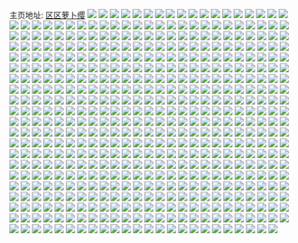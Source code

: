 主页地址: [区区萝卜缨](https://weibo.com/u/6058354767) 
![](https://wx4.sinaimg.cn/mw2000/006C0ePtly1h9o9t1jvv3j335s35sqv6.jpg) 
![](https://wx4.sinaimg.cn/mw2000/006C0ePtly1h9o9t2p75hj335s35sx6q.jpg) 
![](https://wx4.sinaimg.cn/mw2000/006C0ePtly1h9o9t6kseuj33402c0e84.jpg) 
![](https://wx4.sinaimg.cn/mw2000/006C0ePtly1h9o9tbj6elj32c02c0hdu.jpg) 
![](https://wx4.sinaimg.cn/mw2000/006C0ePtly1h9o9t8s360j31sc1scqv5.jpg) 
![](https://wx4.sinaimg.cn/mw2000/006C0ePtly1h9o9t9ut5hj31hr1zo4qp.jpg) 
![](https://wx4.sinaimg.cn/mw2000/006C0ePtly1h9o9tc3srnj30wi0wi78s.jpg) 
![](https://wx4.sinaimg.cn/mw2000/006C0ePtly1h9o9tcsyrtj31j021c4qp.jpg) 
![](https://wx4.sinaimg.cn/mw2000/006C0ePtly1h9o9tew1cbj32c02c0x6p.jpg) 
![](https://wx4.sinaimg.cn/mw2000/006C0ePtly1h9lrsihozyj30wi1ycb29.jpg) 
![](https://wx4.sinaimg.cn/mw2000/006C0ePtly1h9lrsk6dlcj30wi1yce81.jpg) 
![](https://wx4.sinaimg.cn/mw2000/006C0ePtly1h9juubm4jkj31sc2ds4qq.jpg) 
![](https://wx4.sinaimg.cn/mw2000/006C0ePtly1h9juujam93j328e2z7x6q.jpg) 
![](https://wx4.sinaimg.cn/mw2000/006C0ePtly1h9juue00mij32dc35s7wj.jpg) 
![](https://wx4.sinaimg.cn/mw2000/006C0ePtly1h9juuksl5sj32cp35snpe.jpg) 
![](https://wx4.sinaimg.cn/mw2000/006C0ePtly1h9juumah9rj32dc35se82.jpg) 
![](https://wx4.sinaimg.cn/mw2000/006C0ePtly1h9ffiipwcgj32c0340hdu.jpg) 
![](https://wx4.sinaimg.cn/mw2000/006C0ePtly1h9ffimmih7j32bz33y1kz.jpg) 
![](https://wx4.sinaimg.cn/mw2000/006C0ePtly1h9ffijk2boj31u62g8qv5.jpg) 
![](https://wx4.sinaimg.cn/mw2000/006C0ePtly1h9he18fpytj30u00u0jww.jpg) 
![](https://wx4.sinaimg.cn/mw2000/006C0ePtly1h9ffiktmb0j31sc2dskjl.jpg) 
![](https://wx4.sinaimg.cn/mw2000/006C0ePtly1h94y2fl5ujj32c0340u0y.jpg) 
![](https://wx4.sinaimg.cn/mw2000/006C0ePtly1h94y2dnpb2j32db35sqv5.jpg) 
![](https://wx4.sinaimg.cn/mw2000/006C0ePtly1h94y2ikyntj31ww2jvb29.jpg) 
![](https://wx4.sinaimg.cn/mw2000/006C0ePtly1h94y2hp0tvj32bz33zx6q.jpg) 
![](https://wx4.sinaimg.cn/mw2000/006C0ePtly1h8wwtm2hm8j31sc2dsnpd.jpg) 
![](https://wx4.sinaimg.cn/mw2000/006C0ePtly1h8l9ogo5ggj31t02eo1kx.jpg) 
![](https://wx4.sinaimg.cn/mw2000/006C0ePtly1h8l9oilwqvj32c0340b2b.jpg) 
![](https://wx4.sinaimg.cn/mw2000/006C0ePtly1h8l9ojyaxxj32db35shdv.jpg) 
![](https://wx4.sinaimg.cn/mw2000/006C0ePtly1h8gp5qwd2xj335s2dchdu.jpg) 
![](https://wx4.sinaimg.cn/mw2000/006C0ePtly1h8gp5rzr3bj31sc1c97wh.jpg) 
![](https://wx4.sinaimg.cn/mw2000/006C0ePtly1h8fis0u7p4j31sc2dsb2a.jpg) 
![](https://wx4.sinaimg.cn/mw2000/006C0ePtly1h8c1ipylyhj31sc2dshdu.jpg) 
![](https://wx4.sinaimg.cn/mw2000/006C0ePtly1h8c1isgmdcj31sc2dse82.jpg) 
![](https://wx4.sinaimg.cn/mw2000/006C0ePtly1h8c1iv5n6wj31px2akx6p.jpg) 
![](https://wx4.sinaimg.cn/mw2000/006C0ePtly1h8c1ixqfpyj31pi2a01ky.jpg) 
![](https://wx4.sinaimg.cn/mw2000/006C0ePtly1h80he7dsyqj32dc35snpf.jpg) 
![](https://wx4.sinaimg.cn/mw2000/006C0ePtly1h80he923ipj32dd35se83.jpg) 
![](https://wx4.sinaimg.cn/mw2000/006C0ePtly1h80healv30j32db35s4qs.jpg) 
![](https://wx4.sinaimg.cn/mw2000/006C0ePtly1h80he49507j32dc35su0y.jpg) 
![](https://wx4.sinaimg.cn/mw2000/006C0ePtly1h80hec4acdj329t35sb2b.jpg) 
![](https://wx4.sinaimg.cn/mw2000/006C0ePtly1h80hen7y4uj32db35snpf.jpg) 
![](https://wx4.sinaimg.cn/mw2000/006C0ePtly1h7z9jvwfzcj30wi123dpy.jpg) 
![](https://wx4.sinaimg.cn/mw2000/006C0ePtly1h7z9k1i81aj32dc35sb2b.jpg) 
![](https://wx4.sinaimg.cn/mw2000/006C0ePtly1h7z9kg3mq2j31sc2dse81.jpg) 
![](https://wx4.sinaimg.cn/mw2000/006C0ePtly1h7uozu7vzdj321p2q97wi.jpg) 
![](https://wx4.sinaimg.cn/mw2000/006C0ePtly1h7uozxew6lj32622w3npe.jpg) 
![](https://wx4.sinaimg.cn/mw2000/006C0ePtly1h7uozztwekj31sc2ds4qq.jpg) 
![](https://wx4.sinaimg.cn/mw2000/006C0ePtly1h7uozvx5ncj327g2xx7wj.jpg) 
![](https://wx4.sinaimg.cn/mw2000/006C0ePtly1h7r87fno7aj32c0340e82.jpg) 
![](https://wx4.sinaimg.cn/mw2000/006C0ePtly1h7r87gd8bdj324s2ue4qp.jpg) 
![](https://wx4.sinaimg.cn/mw2000/006C0ePtly1h7r87hvp22j32dd35sqv7.jpg) 
![](https://wx4.sinaimg.cn/mw2000/006C0ePtly1h7r87j703uj32882z0npe.jpg) 
![](https://wx4.sinaimg.cn/mw2000/006C0ePtly1h7oesw8q45j30u0140n7a.jpg) 
![](https://wx4.sinaimg.cn/mw2000/006C0ePtly1h7oeu8dhlmj30u0140gub.jpg) 
![](https://wx4.sinaimg.cn/mw2000/006C0ePtly1h7j1pa9mj4j32av32hnpe.jpg) 
![](https://wx4.sinaimg.cn/mw2000/006C0ePtly1h7j1p8zpf8j32c0340npe.jpg) 
![](https://wx4.sinaimg.cn/mw2000/006C0ePtly1h7j1pc36gaj31fo1wvdz5.jpg) 
![](https://wx4.sinaimg.cn/mw2000/006C0ePtly1h7j1pdo9yoj31sc2dshdt.jpg) 
![](https://wx4.sinaimg.cn/mw2000/006C0ePtly1h7gbcgwgyaj31h41ytabw.jpg) 
![](https://wx4.sinaimg.cn/mw2000/006C0ePtly1h7gbcm7z5qj33402c0x6q.jpg) 
![](https://wx4.sinaimg.cn/mw2000/006C0ePtly1h7gbch7x6qj31ig20omyt.jpg) 
![](https://wx4.sinaimg.cn/mw2000/006C0ePtly1h78o0fls1sj31gv1yimyc.jpg) 
![](https://wx4.sinaimg.cn/mw2000/006C0ePtly1h78o0h4tb8j32br33ob2b.jpg) 
![](https://wx4.sinaimg.cn/mw2000/006C0ePtly1h78o0ii4tgj32aw32ju0x.jpg) 
![](https://wx4.sinaimg.cn/mw2000/006C0ePtly1h78nz6j1d5j30sg0sgwer.jpg) 
![](https://wx4.sinaimg.cn/mw2000/006C0ePtly1h78o0f49vqj32dn3661ky.jpg) 
![](https://wx4.sinaimg.cn/mw2000/006C0ePtly1h78o1zucsrj32b135sdlj.jpg) 
![](https://wx4.sinaimg.cn/mw2000/006C0ePtly1h77j7tfx7pj31t02eo1kx.jpg) 
![](https://wx4.sinaimg.cn/mw2000/006C0ePtly1h72z5m6lioj32c0340kjm.jpg) 
![](https://wx4.sinaimg.cn/mw2000/006C0ePtly1h72z5nhkx6j32c0340b2a.jpg) 
![](https://wx4.sinaimg.cn/mw2000/006C0ePtly1h72z5qo8nmj32aa35s1kz.jpg) 
![](https://wx4.sinaimg.cn/mw2000/006C0ePtly1h72zfjlu22j32dc35swus.jpg) 
![](https://wx4.sinaimg.cn/mw2000/006C0ePtly1h72z60oiqbj32c0340e82.jpg) 
![](https://wx4.sinaimg.cn/mw2000/006C0ePtly1h72z5pmdisj32da35snpe.jpg) 
![](https://wx4.sinaimg.cn/mw2000/006C0ePtly1h702r76cqwj32c0340kjn.jpg) 
![](https://wx4.sinaimg.cn/mw2000/006C0ePtly1h6vso69s3vj31jd21tasr.jpg) 
![](https://wx4.sinaimg.cn/mw2000/006C0ePtly1h6vso8nsp4j32ch35sb2d.jpg) 
![](https://wx4.sinaimg.cn/mw2000/006C0ePtly1h6vsob55jbj31zo2nkkjn.jpg) 
![](https://wx4.sinaimg.cn/mw2000/006C0ePtly1h6vsockoucj32dc35shdv.jpg) 
![](https://wx4.sinaimg.cn/mw2000/006C0ePtly1h6vsoie27dj32c0340x6r.jpg) 
![](https://wx4.sinaimg.cn/mw2000/006C0ePtly1h6vsoj3xtyj31h51yvdr4.jpg) 
![](https://wx4.sinaimg.cn/mw2000/006C0ePtly1h6vsoozh2zj32bx35skjo.jpg) 
![](https://wx4.sinaimg.cn/mw2000/006C0ePtly1h6uu0p5r6dj329j30pk01.jpg) 
![](https://wx4.sinaimg.cn/mw2000/006C0ePtly1h6uu0q7q8aj32xa26zqv6.jpg) 
![](https://wx4.sinaimg.cn/mw2000/006C0ePtly1h6uu0tm00bj32c935sb2a.jpg) 
![](https://wx4.sinaimg.cn/mw2000/006C0ePtly1h6uu0wyypgj33402c0npf.jpg) 
![](https://wx4.sinaimg.cn/mw2000/006C0ePtly1h6uu0vqov2j33402c1tm1.jpg) 
![](https://wx4.sinaimg.cn/mw2000/006C0ePtly1h6uu0yug9mj32sn23hqv6.jpg) 
![](https://wx4.sinaimg.cn/mw2000/006C0ePtly1h6uu1056j4j320n2ovhdt.jpg) 
![](https://wx4.sinaimg.cn/mw2000/006C0ePtly1h6uu0o3anmj320n2oukjl.jpg) 
![](https://wx4.sinaimg.cn/mw2000/006C0ePtly1h6uu0rxi3cj32dc35snpe.jpg) 
![](https://wx4.sinaimg.cn/mw2000/006C0ePtly1h6uu1eimpqj30uk14rgmb.jpg) 
![](https://wx4.sinaimg.cn/mw2000/006C0ePtly1h6sf19frlwj32c03401kz.jpg) 
![](https://wx4.sinaimg.cn/mw2000/006C0ePtly1h6sf1anf2uj32c0340hdu.jpg) 
![](https://wx4.sinaimg.cn/mw2000/006C0ePtly1h6sf17sosrj30u01403z8.jpg) 
![](https://wx4.sinaimg.cn/mw2000/006C0ePtly1h6sf29xji0j32dc35se84.jpg) 
![](https://wx4.sinaimg.cn/mw2000/006C0ePtly1h6sf4jt86zj31nv27tn6c.jpg) 
![](https://wx4.sinaimg.cn/mw2000/006C0ePtly1h6sf7s5yixj30u0140myq.jpg) 
![](https://wx4.sinaimg.cn/mw2000/006C0ePtly1h6sf5v377jj32c0340kjm.jpg) 
![](https://wx4.sinaimg.cn/mw2000/006C0ePtly1h6rbw9qu4kj315c1j417p.jpg) 
![](https://wx4.sinaimg.cn/mw2000/006C0ePtly1h6rbwcrvnwj32832ysu0y.jpg) 
![](https://wx4.sinaimg.cn/mw2000/006C0ePtly1h6rbw9ekzej316n1kvjuy.jpg) 
![](https://wx4.sinaimg.cn/mw2000/006C0ePtly1h6rbwe33chj322w2rv4qq.jpg) 
![](https://wx4.sinaimg.cn/mw2000/006C0ePtly1h6nvk0wsg4j317q1mc4iq.jpg) 
![](https://wx4.sinaimg.cn/mw2000/006C0ePtly1h6fs7k6444j33co4gwe81.jpg) 
![](https://wx4.sinaimg.cn/mw2000/006C0ePtly1h6fs7mc2jij32c03401kz.jpg) 
![](https://wx4.sinaimg.cn/mw2000/006C0ePtly1h6fs7p4bmbj31zj2q24qq.jpg) 
![](https://wx4.sinaimg.cn/mw2000/006C0ePtly1h6fs7qzj0cj30wi1yc4qq.jpg) 
![](https://wx4.sinaimg.cn/mw2000/006C0ePtly1h6fs7si2vkj31or2bab29.jpg) 
![](https://wx4.sinaimg.cn/mw2000/006C0ePtly1h6bcdzes8qj31u62j0aff.jpg) 
![](https://wx4.sinaimg.cn/mw2000/006C0ePtly1h6bce04giaj31pd2bw7wh.jpg) 
![](https://wx4.sinaimg.cn/mw2000/006C0ePtly1h6bce1cj85j31se2g1jwq.jpg) 
![](https://wx4.sinaimg.cn/mw2000/006C0ePtly1h6bce2oabbj31zm2qjqv5.jpg) 
![](https://wx4.sinaimg.cn/mw2000/006C0ePtly1h6bce3czcwj32242t0u0x.jpg) 
![](https://wx4.sinaimg.cn/mw2000/006C0ePtly1h6bceg2ssjj31yr2md7wh.jpg) 
![](https://wx4.sinaimg.cn/mw2000/006C0ePtly1h69benpltdj30u014048y.jpg) 
![](https://wx4.sinaimg.cn/mw2000/006C0ePtly1h68to3s0lxj30u015bte7.jpg) 
![](https://wx4.sinaimg.cn/mw2000/006C0ePtly1h68to45996j30u014jgmn.jpg) 
![](https://wx4.sinaimg.cn/mw2000/006C0ePtly1h68to2xp1pj30u01400z6.jpg) 
![](https://wx4.sinaimg.cn/mw2000/006C0ePtly1h68to4hsymj30u015fwfj.jpg) 
![](https://wx4.sinaimg.cn/mw2000/006C0ePtly1h68to50ft7j30u0140dkl.jpg) 
![](https://wx4.sinaimg.cn/mw2000/006C0ePtly1h68to5am6vj30u0140gmb.jpg) 
![](https://wx4.sinaimg.cn/mw2000/006C0ePtly1h66lg83j9fj31st2ef43m.jpg) 
![](https://wx4.sinaimg.cn/mw2000/006C0ePtly1h66lgalkn8j31tz2jhx6p.jpg) 
![](https://wx4.sinaimg.cn/mw2000/006C0ePtly1h66lgb80hhj31m928lag8.jpg) 
![](https://wx4.sinaimg.cn/mw2000/006C0ePtly1h5mm9h9ws0j30u0140gut.jpg) 
![](https://wx4.sinaimg.cn/mw2000/006C0ePtly1h5mm9hv8imj30u0140gwb.jpg) 
![](https://wx4.sinaimg.cn/mw2000/006C0ePtly1h5mm9jb6jyj30u0140do6.jpg) 
![](https://wx4.sinaimg.cn/mw2000/006C0ePtly1h5c9kguq3aj30u014qk0f.jpg) 
![](https://wx4.sinaimg.cn/mw2000/006C0ePtly1h5c9kid4coj30u0140wli.jpg) 
![](https://wx4.sinaimg.cn/mw2000/006C0ePtly1h5c9kjiwujj30u014sn3b.jpg) 
![](https://wx4.sinaimg.cn/mw2000/006C0ePtly1h5c9khr0txj30u01400yx.jpg) 
![](https://wx4.sinaimg.cn/mw2000/006C0ePtly1h5c9kg824uj30u014046t.jpg) 
![](https://wx4.sinaimg.cn/mw2000/006C0ePtly1h5c9kk9zl5j30u015gagw.jpg) 
![](https://wx4.sinaimg.cn/mw2000/006C0ePtly1h5c9kkpjhkj30u0140q80.jpg) 
![](https://wx4.sinaimg.cn/mw2000/006C0ePtly1h59rcl9uczj31sc2dshdt.jpg) 
![](https://wx4.sinaimg.cn/mw2000/006C0ePtly1h59rco1gjgj31xw2mve82.jpg) 
![](https://wx4.sinaimg.cn/mw2000/006C0ePtly1h59rcmurqcj31sc2dsb29.jpg) 
![](https://wx4.sinaimg.cn/mw2000/006C0ePtly1h59rcmcmamj327g3141ky.jpg) 
![](https://wx4.sinaimg.cn/mw2000/006C0ePtly1h57zzpox6yj30u014045e.jpg) 
![](https://wx4.sinaimg.cn/mw2000/006C0ePtly1h57zzp5e8zj30u0140n3u.jpg) 
![](https://wx4.sinaimg.cn/mw2000/006C0ePtly1h53z4zrct0j31ws2kw1ky.jpg) 
![](https://wx4.sinaimg.cn/mw2000/006C0ePtly1h53z50qwvjj31yj2my4qq.jpg) 
![](https://wx4.sinaimg.cn/mw2000/006C0ePtly1h53z4ybmfbj32c0340qv6.jpg) 
![](https://wx4.sinaimg.cn/mw2000/006C0ePtly1h53z51s0apj32672zbkjm.jpg) 
![](https://wx4.sinaimg.cn/mw2000/006C0ePtly1h510gua461j31p12abu0x.jpg) 
![](https://wx4.sinaimg.cn/mw2000/006C0ePtly1h4zug4laykj32c0340hdu.jpg) 
![](https://wx4.sinaimg.cn/mw2000/006C0ePtly1h4zug62le1j32c0340hdu.jpg) 
![](https://wx4.sinaimg.cn/mw2000/006C0ePtly1h4zugoz2w4j30wi1yc1kx.jpg) 
![](https://wx4.sinaimg.cn/mw2000/006C0ePtly1h4zug7jypyj32c0340qv6.jpg) 
![](https://wx4.sinaimg.cn/mw2000/006C0ePtly1h4yndfvki8j34gw3co7wp.jpg) 
![](https://wx4.sinaimg.cn/mw2000/006C0ePtly1h4yndhlzakj322r2ronpf.jpg) 
![](https://wx4.sinaimg.cn/mw2000/006C0ePtly1h4yndpt60bj30mi0u00zd.jpg) 
![](https://wx4.sinaimg.cn/mw2000/006C0ePtly1h4ynecvfhnj32bz3571l0.jpg) 
![](https://wx4.sinaimg.cn/mw2000/006C0ePtly1h4pfbvgs6zj30u00w0tjm.jpg) 
![](https://wx4.sinaimg.cn/mw2000/006C0ePtly1h4gq6l3jgyj32c0359u0z.jpg) 
![](https://wx4.sinaimg.cn/mw2000/006C0ePtly1h4gq6m3tbzj31sc2ds7wi.jpg) 
![](https://wx4.sinaimg.cn/mw2000/006C0ePtly1h4eiq6beayj30u013y101.jpg) 
![](https://wx4.sinaimg.cn/mw2000/006C0ePtly1h4eiq7584zj30u0140dm2.jpg) 
![](https://wx4.sinaimg.cn/mw2000/006C0ePtly1h4eiq7kia0j30u0140teg.jpg) 
![](https://wx4.sinaimg.cn/mw2000/006C0ePtly1h4eiq6oh02j30u00u0n3t.jpg) 
![](https://wx4.sinaimg.cn/mw2000/006C0ePtly1h4eiq5laujj30u014010n.jpg) 
![](https://wx4.sinaimg.cn/mw2000/006C0ePtly1h3ysnw1gqcj30u00u0jx6.jpg) 
![](https://wx4.sinaimg.cn/mw2000/006C0ePtly1h3ysnwr9tjj30u00u0gu9.jpg) 
![](https://wx4.sinaimg.cn/mw2000/006C0ePtly1h3yso1i3rvj30u015dn6k.jpg) 
![](https://wx4.sinaimg.cn/mw2000/006C0ePtly1h3yso0ru2vj30u0140dpg.jpg) 
![](https://wx4.sinaimg.cn/mw2000/006C0ePtly1h3v534bzbwj30u0140qe7.jpg) 
![](https://wx4.sinaimg.cn/mw2000/006C0ePtly1h3v5356chzj30u01404a2.jpg) 
![](https://wx4.sinaimg.cn/mw2000/006C0ePtly1h3v533azflj30u014dn4o.jpg) 
![](https://wx4.sinaimg.cn/mw2000/006C0ePtly1h3v535xv1ej30u0140n5l.jpg) 
![](https://wx4.sinaimg.cn/mw2000/006C0ePtly1h3u7bqbkkzj317q1mchao.jpg) 
![](https://wx4.sinaimg.cn/mw2000/006C0ePtly1h3u7e5feqcj31lv2561kx.jpg) 
![](https://wx4.sinaimg.cn/mw2000/006C0ePtly1h3u7el4a9pj30tu0tuwpf.jpg) 
![](https://wx4.sinaimg.cn/mw2000/006C0ePtly1h3sq46xjwij31nd284b2a.jpg) 
![](https://wx4.sinaimg.cn/mw2000/006C0ePtly1h3sq4agyp4j32622yunpf.jpg) 
![](https://wx4.sinaimg.cn/mw2000/006C0ePtly1h3sq4cq4iij31mh26p4qq.jpg) 
![](https://wx4.sinaimg.cn/mw2000/006C0ePtly1h3sq4fts3qj31sv2fmu0y.jpg) 
![](https://wx4.sinaimg.cn/mw2000/006C0ePtly1h3n4xkpmzyj326z2xcb2a.jpg) 
![](https://wx4.sinaimg.cn/mw2000/006C0ePtly1h3n4xvj1rpj321s2qfb2a.jpg) 
![](https://wx4.sinaimg.cn/mw2000/006C0ePtly1h3n4xn6pxgj31sc2dse82.jpg) 
![](https://wx4.sinaimg.cn/mw2000/006C0ePtly1h3n4xo12dyj322w2rub29.jpg) 
![](https://wx4.sinaimg.cn/mw2000/006C0ePtly1h3n4xt51flj32102r6e81.jpg) 
![](https://wx4.sinaimg.cn/mw2000/006C0ePtly1h3n4xwgpaej325s2vqu0x.jpg) 
![](https://wx4.sinaimg.cn/mw2000/006C0ePtly1h3n4xq9lbej32632ydnpd.jpg) 
![](https://wx4.sinaimg.cn/mw2000/006C0ePtly1h3n4xrleb4j31sc2eyx6p.jpg) 
![](https://wx4.sinaimg.cn/mw2000/006C0ePtly1h3n4xsdf3aj31wo2lz7wh.jpg) 
![](https://wx4.sinaimg.cn/mw2000/006C0ePtly1h3n4xugnmsj322v2tlb29.jpg) 
![](https://wx4.sinaimg.cn/mw2000/006C0ePtly1h3n4xp4asbj31sc2ds4qq.jpg) 
![](https://wx4.sinaimg.cn/mw2000/006C0ePtly1h3dw5yg96fj30u0141jzg.jpg) 
![](https://wx4.sinaimg.cn/mw2000/006C0ePtly1h34p53sc9dj31nz1nz4qp.jpg) 
![](https://wx4.sinaimg.cn/mw2000/006C0ePtly1h34p538qdtj31nz1nz4qp.jpg) 
![](https://wx4.sinaimg.cn/mw2000/006C0ePtly1h34p546t81j31gg1gg1jt.jpg) 
![](https://wx4.sinaimg.cn/mw2000/006C0ePtly1h34p54teozj31o01o07wh.jpg) 
![](https://wx4.sinaimg.cn/mw2000/006C0ePtly1h313saskt9j30u014dn5u.jpg) 
![](https://wx4.sinaimg.cn/mw2000/006C0ePtly1h313sb3xyvj30u0140118.jpg) 
![](https://wx4.sinaimg.cn/mw2000/006C0ePtly1h313sbe85yj30u01407a6.jpg) 
![](https://wx4.sinaimg.cn/mw2000/006C0ePtly1h313sada4lj30u00u00wu.jpg) 
![](https://wx4.sinaimg.cn/mw2000/006C0ePtly1h300juksltj31sc2c1hdt.jpg) 
![](https://wx4.sinaimg.cn/mw2000/006C0ePtly1h2vfil2qv3j323q2sze82.jpg) 
![](https://wx4.sinaimg.cn/mw2000/006C0ePtly1h2vfiozshaj32c0340b2b.jpg) 
![](https://wx4.sinaimg.cn/mw2000/006C0ePtly1h2vfijqcv6j32c02c0kjm.jpg) 
![](https://wx4.sinaimg.cn/mw2000/006C0ePtly1h2vfirb5vwj32c0340kjl.jpg) 
![](https://wx4.sinaimg.cn/mw2000/006C0ePtly1h2vfiqe9urj32c03404qr.jpg) 
![](https://wx4.sinaimg.cn/mw2000/006C0ePtly1h2vfis7jydj317q1mch8g.jpg) 
![](https://wx4.sinaimg.cn/mw2000/006C0ePtly1h2vfin4a2aj32bz33zb2b.jpg) 
![](https://wx4.sinaimg.cn/mw2000/006C0ePtly1h2vfj4ymctj32b93401kz.jpg) 
![](https://wx4.sinaimg.cn/mw2000/006C0ePtly1h2vfj69gztj321c2ptu0y.jpg) 
![](https://wx4.sinaimg.cn/mw2000/006C0ePtly1h2vfj2q6xtj32b3340u0y.jpg) 
![](https://wx4.sinaimg.cn/mw2000/006C0ePtly1h2vfj7d8dhj31ui2gox6p.jpg) 
![](https://wx4.sinaimg.cn/mw2000/006C0ePtly1h2v1q05gruj32c0340b2c.jpg) 
![](https://wx4.sinaimg.cn/mw2000/006C0ePtly1h2t0b2ma76j327m2y6e82.jpg) 
![](https://wx4.sinaimg.cn/mw2000/006C0ePtly1h2t0b3dd80j31t52ex4qp.jpg) 
![](https://wx4.sinaimg.cn/mw2000/006C0ePtly1h2t0b1qlugj31sc2drqv5.jpg) 
![](https://wx4.sinaimg.cn/mw2000/006C0ePtly1h2t0b5ksi2j31sc2dshdt.jpg) 
![](https://wx4.sinaimg.cn/mw2000/006C0ePtly1h2t25fgwrhj30tu0tuqey.jpg) 
![](https://wx4.sinaimg.cn/mw2000/006C0ePtly1h2t0b6k9lhj31sc2dskjl.jpg) 
![](https://wx4.sinaimg.cn/mw2000/006C0ePtly1h2t0b7wiurj31sc2dsqv5.jpg) 
![](https://wx4.sinaimg.cn/mw2000/006C0ePtly1h2t0b8idhhj31sc2dskjl.jpg) 
![](https://wx4.sinaimg.cn/mw2000/006C0ePtly1h2t0kernejj31zn2njkjl.jpg) 
![](https://wx4.sinaimg.cn/mw2000/006C0ePtly1h2pmx0wwa2j30u014013o.jpg) 
![](https://wx4.sinaimg.cn/mw2000/006C0ePtly1h2pmx2ic69j30u00u011m.jpg) 
![](https://wx4.sinaimg.cn/mw2000/006C0ePtly1h2pmx38wddj30u00u0wlp.jpg) 
![](https://wx4.sinaimg.cn/mw2000/006C0ePtly1h2pqw604z3j31801807t2.jpg) 
![](https://wx4.sinaimg.cn/mw2000/006C0ePtly1h2pqw7devsj31sc2ds4qq.jpg) 
![](https://wx4.sinaimg.cn/mw2000/006C0ePtly1h2pqwdnc0vj323c2sie82.jpg) 
![](https://wx4.sinaimg.cn/mw2000/006C0ePtly1h2oi3ci7s7j32c03407wj.jpg) 
![](https://wx4.sinaimg.cn/mw2000/006C0ePtly1h2oi3e5hnrj32c03407wk.jpg) 
![](https://wx4.sinaimg.cn/mw2000/006C0ePtly1h2kln0a754j30u014ojxh.jpg) 
![](https://wx4.sinaimg.cn/mw2000/006C0ePtly1h2kln0zrx1j30u0140wlb.jpg) 
![](https://wx4.sinaimg.cn/mw2000/006C0ePtly1h2kln1j9yaj30u014qwjv.jpg) 
![](https://wx4.sinaimg.cn/mw2000/006C0ePtly1h2kln21k8wj30u0140jz4.jpg) 
![](https://wx4.sinaimg.cn/mw2000/006C0ePtly1h2gdswc10pj31qd2b6e82.jpg) 
![](https://wx4.sinaimg.cn/mw2000/006C0ePtly1h2gdsy5bn0j31o0280x6p.jpg) 
![](https://wx4.sinaimg.cn/mw2000/006C0ePtly1h2gdsuei70j32c02c0npe.jpg) 
![](https://wx4.sinaimg.cn/mw2000/006C0ePtly1h2gdt0hywyj322m2rh4qs.jpg) 
![](https://wx4.sinaimg.cn/mw2000/006C0ePtly1h2gdt1polrj32c03404qs.jpg) 
![](https://wx4.sinaimg.cn/mw2000/006C0ePtly1h2gdt2u9tuj32032lvx6q.jpg) 
![](https://wx4.sinaimg.cn/mw2000/006C0ePtly1h2gdt4lrgtj32202qo7wj.jpg) 
![](https://wx4.sinaimg.cn/mw2000/006C0ePtly1h2gdt6845sj32c033zkjo.jpg) 
![](https://wx4.sinaimg.cn/mw2000/006C0ePtly1h2fffxbk1xj31kx23uqcq.jpg) 
![](https://wx4.sinaimg.cn/mw2000/006C0ePtly1h2ffe79us0j31kx23udqm.jpg) 
![](https://wx4.sinaimg.cn/mw2000/006C0ePtly1h2f38w3pzqj30u01sxtcn.jpg) 
![](https://wx4.sinaimg.cn/mw2000/006C0ePtly1h2f388pf79j30wi1ls4bu.jpg) 
![](https://wx4.sinaimg.cn/mw2000/006C0ePtly1h2f3891uipj30wi1lsaoa.jpg) 
![](https://wx4.sinaimg.cn/mw2000/006C0ePtly1h2f389l55yj30wa1lf15h.jpg) 
![](https://wx4.sinaimg.cn/mw2000/006C0ePtly1h2al5jlbedj31sc2dskjl.jpg) 
![](https://wx4.sinaimg.cn/mw2000/006C0ePtly1h2al40yjmfj31sc2dshdt.jpg) 
![](https://wx4.sinaimg.cn/mw2000/006C0ePtly1h2al5k4jgtj31cs1tdh1e.jpg) 
![](https://wx4.sinaimg.cn/mw2000/006C0ePtly1h28eur6ybej30wi1ycqa3.jpg) 
![](https://wx4.sinaimg.cn/mw2000/006C0ePtly1h24sm45so8j32c033vatg.jpg) 
![](https://wx4.sinaimg.cn/mw2000/006C0ePtly1h24ptu4qo4j32c03407wi.jpg) 
![](https://wx4.sinaimg.cn/mw2000/006C0ePtly1h24ptsyx33j32c02c04qq.jpg) 
![](https://wx4.sinaimg.cn/mw2000/006C0ePtly1h24ptw2hxbj32c02c01ky.jpg) 
![](https://wx4.sinaimg.cn/mw2000/006C0ePtly1h24ptwtujgj32c02c0qv5.jpg) 
![](https://wx4.sinaimg.cn/mw2000/006C0ePtly1h22b55n8p7j322p2rn1ky.jpg) 
![](https://wx4.sinaimg.cn/mw2000/006C0ePtly1h22b56a9k7j31kz23ykjl.jpg) 
![](https://wx4.sinaimg.cn/mw2000/006C0ePtly1h22b57wfw9j32c02c01ky.jpg) 
![](https://wx4.sinaimg.cn/mw2000/006C0ePtly1h22b57492kj31sc1schdt.jpg) 
![](https://wx4.sinaimg.cn/mw2000/006C0ePtly1h1u8nba9mqj30u00u048v.jpg) 
![](https://wx4.sinaimg.cn/mw2000/006C0ePtly1h1u8nbm2l4j30zg0zgna2.jpg) 
![](https://wx4.sinaimg.cn/mw2000/006C0ePtly1h1u8nc0zj0j31dk0wgwkk.jpg) 
![](https://wx4.sinaimg.cn/mw2000/006C0ePtly1h1pc19yroxj30wi17cwkg.jpg) 
![](https://wx4.sinaimg.cn/mw2000/006C0ePtly1h1pc1gsgzfj30wi17c46r.jpg) 
![](https://wx4.sinaimg.cn/mw2000/006C0ePtly1h1m58x5dg3j30xc0wi7bo.jpg) 
![](https://wx4.sinaimg.cn/mw2000/006C0ePtly1h106qe7oikj32c02bz7wi.jpg) 
![](https://wx4.sinaimg.cn/mw2000/006C0ePtly1h106qf11epj32c02c0b2a.jpg) 
![](https://wx4.sinaimg.cn/mw2000/006C0ePtly1h0y4pz3jurj317c0wigr8.jpg) 
![](https://wx4.sinaimg.cn/mw2000/006C0ePtly1h0y4pze96sj317c0wi43g.jpg) 
![](https://wx4.sinaimg.cn/mw2000/006C0ePtly1h0y4q12kdfj317c0win4q.jpg) 
![](https://wx4.sinaimg.cn/mw2000/006C0ePtly1h0y4pzptnwj317c0win23.jpg) 
![](https://wx4.sinaimg.cn/mw2000/006C0ePtly1h0y4q476gfj30z90qgwgy.jpg) 
![](https://wx4.sinaimg.cn/mw2000/006C0ePtly1h0y4pysd7bj317c0widnk.jpg) 
![](https://wx4.sinaimg.cn/mw2000/006C0ePtly1h0y4q1f4e5j317c0wiahw.jpg) 
![](https://wx4.sinaimg.cn/mw2000/006C0ePtly1h0y4q3kf99j31yc0wi7wh.jpg) 
![](https://wx4.sinaimg.cn/mw2000/006C0ePtly1h0y4q3ynrdj317c0win6i.jpg) 
![](https://wx4.sinaimg.cn/mw2000/006C0ePtly1h0xsi3648yj31sd2due81.jpg) 
![](https://wx4.sinaimg.cn/mw2000/006C0ePtly1h0whcw35taj32c02c0hdu.jpg) 
![](https://wx4.sinaimg.cn/mw2000/006C0ePtly1h0ugkx1dflj30u00u0gzu.jpg) 
![](https://wx4.sinaimg.cn/mw2000/006C0ePtly1h0veklyfx4j32c0340u0y.jpg) 
![](https://wx4.sinaimg.cn/mw2000/006C0ePtly1h0vekkfv6cj32c03407wj.jpg) 
![](https://wx4.sinaimg.cn/mw2000/006C0ePtly1h0vekmstc2j32c02c0b29.jpg) 
![](https://wx4.sinaimg.cn/mw2000/006C0ePtly1h0pjxa16w5j30mi0u0do2.jpg) 
![](https://wx4.sinaimg.cn/mw2000/b10c1bc2ly1h0ngor8gxtg206o06ok4t.jpg) 
![](https://wx4.sinaimg.cn/mw2000/006C0ePtly1h0onajd79gj30wi0wigs2.jpg) 
![](https://wx4.sinaimg.cn/mw2000/006C0ePtly1h0f8v37rbej30u01hcdvk.jpg) 
![](https://wx4.sinaimg.cn/mw2000/006C0ePtly1h0e8g13rasj32c02c01ky.jpg) 
![](https://wx4.sinaimg.cn/mw2000/006C0ePtly1h08kjw3ykaj30sg0qiwhs.jpg) 
![](https://wx4.sinaimg.cn/mw2000/006C0ePtly1h078vmaoqdj31sx2gt1kx.jpg) 
![](https://wx4.sinaimg.cn/mw2000/006C0ePtly1h078vnmszaj31ra2el4qp.jpg) 
![](https://wx4.sinaimg.cn/mw2000/006C0ePtly1h078vljghdj31xh2knkjl.jpg) 
![](https://wx4.sinaimg.cn/mw2000/006C0ePtly1h078vmyohqj31rk2crb29.jpg) 
![](https://wx4.sinaimg.cn/mw2000/006C0ePtly1h0688fksd9j31sv2eie81.jpg) 
![](https://wx4.sinaimg.cn/mw2000/006C0ePtly1h0688h7ytgj31r92cc1j1.jpg) 
![](https://wx4.sinaimg.cn/mw2000/006C0ePtly1h0688hqjqpj31tr2gz4qp.jpg) 
![](https://wx4.sinaimg.cn/mw2000/006C0ePtly1h0688ime8vj31t82ez7wh.jpg) 
![](https://wx4.sinaimg.cn/mw2000/006C0ePtly1h0688jbaclj31v32hfb29.jpg) 
![](https://wx4.sinaimg.cn/mw2000/006C0ePtly1h0689wai2ej31sc2ds7wj.jpg) 
![](https://wx4.sinaimg.cn/mw2000/006C0ePtly1h02jb0o9i2j32c03404qq.jpg) 
![](https://wx4.sinaimg.cn/mw2000/006C0ePtly1h01koc7zujj31o0280x6p.jpg) 
![](https://wx4.sinaimg.cn/mw2000/006C0ePtly1h028yx46n6j31o0280x6p.jpg) 
![](https://wx4.sinaimg.cn/mw2000/006C0ePtly1gzxxfuqj8oj31sc1schdt.jpg) 
![](https://wx4.sinaimg.cn/mw2000/006C0ePtly1gzxxfvcgz3j31sc1sce81.jpg) 
![](https://wx4.sinaimg.cn/mw2000/006C0ePtly1gzxxfu0qc4j31o02804qp.jpg) 
![](https://wx4.sinaimg.cn/mw2000/006C0ePtly1gzxxfw5zd8j31mr26c7wh.jpg) 
![](https://wx4.sinaimg.cn/mw2000/006C0ePtly1gzxxfwrxjtj31n326s4qp.jpg) 
![](https://wx4.sinaimg.cn/mw2000/006C0ePtly1gzxxfxisjpj31sc1sckjl.jpg) 
![](https://wx4.sinaimg.cn/mw2000/006C0ePtly1gzwyykfbtgj32c02c0kjl.jpg) 
![](https://wx4.sinaimg.cn/mw2000/006C0ePtly1gzwz1ce1evj30d70nhtan.jpg) 
![](https://wx4.sinaimg.cn/mw2000/006C0ePtly1gzr9d0thjkj30u00u00wc.jpg) 
![](https://wx4.sinaimg.cn/mw2000/006C0ePtly1gznvcu075kj32by2bykjl.jpg) 
![](https://wx4.sinaimg.cn/mw2000/006C0ePtly1gznvcxz4f7j32c02c0e81.jpg) 
![](https://wx4.sinaimg.cn/mw2000/006C0ePtly1gznvdy5ipwj31o0280qv5.jpg) 
![](https://wx4.sinaimg.cn/mw2000/006C0ePtly1gznwpa66tgj32c03407wj.jpg) 
![](https://wx4.sinaimg.cn/mw2000/006C0ePtly1gznbg81xfrj30wi1ycqv5.jpg) 
![](https://wx4.sinaimg.cn/mw2000/006C0ePtly1gzlef2a3vnj31sc2dshdu.jpg) 
![](https://wx4.sinaimg.cn/mw2000/006C0ePtly1gzleeti533j326x2y24qr.jpg) 
![](https://wx4.sinaimg.cn/mw2000/006C0ePtly1gzlef7xnpbj30ty13y7mq.jpg) 
![](https://wx4.sinaimg.cn/mw2000/006C0ePtly1gzj93hovj3j30u00u0q6l.jpg) 
![](https://wx4.sinaimg.cn/mw2000/006C0ePtly1gzj4h1anqpj30u0140dm2.jpg) 
![](https://wx4.sinaimg.cn/mw2000/006C0ePtly1gzj4h9g6qyj30u0140n2v.jpg) 
![](https://wx4.sinaimg.cn/mw2000/006C0ePtly1gzj4h04yx7j30u0140jwo.jpg) 
![](https://wx4.sinaimg.cn/mw2000/006C0ePtly1gzj4h2eyy4j30u014179q.jpg) 
![](https://wx4.sinaimg.cn/mw2000/006C0ePtly1gzhyrvxkdvj30u0140thl.jpg) 
![](https://wx4.sinaimg.cn/mw2000/006C0ePtly1gzgghuy1xwj31o0280hdu.jpg) 
![](https://wx4.sinaimg.cn/mw2000/006C0ePtly1gzgf04cn8nj31o0280kjl.jpg) 
![](https://wx4.sinaimg.cn/mw2000/006C0ePtly1gzgf02ljxoj31o0280e81.jpg) 
![](https://wx4.sinaimg.cn/mw2000/006C0ePtly1gzgf05ln0bj31o02807wh.jpg) 
![](https://wx4.sinaimg.cn/mw2000/006C0ePtly1gzgf07ttgvj31o0280qv5.jpg) 
![](https://wx4.sinaimg.cn/mw2000/006C0ePtly1gzgghwveqbj31o0280npd.jpg) 
![](https://wx4.sinaimg.cn/mw2000/006C0ePtly1gzea8skfyaj31sc2dsnpe.jpg) 
![](https://wx4.sinaimg.cn/mw2000/006C0ePtly1gzea9ci25wj31sc2dse82.jpg) 
![](https://wx4.sinaimg.cn/mw2000/006C0ePtly1gzcs2lvme2j30u01400xe.jpg) 
![](https://wx4.sinaimg.cn/mw2000/006C0ePtly1gz6kgknafdj32c033yx6s.jpg) 
![](https://wx4.sinaimg.cn/mw2000/006C0ePtly1gz6ky0rkyej32bz33z7wm.jpg) 
![](https://wx4.sinaimg.cn/mw2000/006C0ePtly1gz6kgpnudlj32c033znph.jpg) 
![](https://wx4.sinaimg.cn/mw2000/006C0ePtly1gz667iqu78j31yd2ltqv6.jpg) 
![](https://wx4.sinaimg.cn/mw2000/006C0ePtly1gz667hmdkbj315x1jwe3f.jpg) 
![](https://wx4.sinaimg.cn/mw2000/006C0ePtly1gz667jn0jgj31l2243qv5.jpg) 
![](https://wx4.sinaimg.cn/mw2000/006C0ePtly1gz667ldu1xj32c0340b2c.jpg) 
![](https://wx4.sinaimg.cn/mw2000/006C0ePtly1gz5cq2nea1j31yc0wib29.jpg) 
![](https://wx4.sinaimg.cn/mw2000/006C0ePtly1gz0jk2lx37j320a2oex6p.jpg) 
![](https://wx4.sinaimg.cn/mw2000/006C0ePtly1gz0jk3ng4rj326a2wfe82.jpg) 
![](https://wx4.sinaimg.cn/mw2000/006C0ePtly1gz0jk51h7wj323e2sie83.jpg) 
![](https://wx4.sinaimg.cn/mw2000/006C0ePtly1gz0jubaomaj32b032px6q.jpg) 
![](https://wx4.sinaimg.cn/mw2000/006C0ePtly1gz0jk8pe7kj31pg29znpe.jpg) 
![](https://wx4.sinaimg.cn/mw2000/006C0ePtly1gyw1vsn3vcj31gr1ychdm.jpg) 
![](https://wx4.sinaimg.cn/mw2000/006C0ePtly1gyw1rh469tj32c02c0b2a.jpg) 
![](https://wx4.sinaimg.cn/mw2000/006C0ePtly1gyw1riagkoj32c02c0u0x.jpg) 
![](https://wx4.sinaimg.cn/mw2000/006C0ePtly1gysgxwlj6bj329l29lx6p.jpg) 
![](https://wx4.sinaimg.cn/mw2000/006C0ePtly1gysgxz3jufj32c02c01ky.jpg) 
![](https://wx4.sinaimg.cn/mw2000/006C0ePtly1gysgxxrjpyj32a831ne82.jpg) 
![](https://wx4.sinaimg.cn/mw2000/006C0ePtly1gysgy1zmhzj31w01w0qv6.jpg) 
![](https://wx4.sinaimg.cn/mw2000/006C0ePtly1gytiliqgy3j31fe1fe4he.jpg) 
![](https://wx4.sinaimg.cn/mw2000/006C0ePtly1gysgy3485aj31yc1ycdzu.jpg) 
![](https://wx4.sinaimg.cn/mw2000/006C0ePtly1gysgy4926sj31ln1ln4qp.jpg) 
![](https://wx4.sinaimg.cn/mw2000/006C0ePtly1gykiebn3rkj32c02c0qv5.jpg) 
![](https://wx4.sinaimg.cn/mw2000/006C0ePtly1gykifkek7yj32c02c0e83.jpg) 
![](https://wx4.sinaimg.cn/mw2000/006C0ePtly1gykii5sq2oj32c02bykjq.jpg) 
![](https://wx4.sinaimg.cn/mw2000/006C0ePtly1gya81oa9m6j30u0140jy0.jpg) 
![](https://wx4.sinaimg.cn/mw2000/006C0ePtly1gy7jphlrnbj31sc2dsu0y.jpg) 
![](https://wx4.sinaimg.cn/mw2000/006C0ePtly1gy7jpk9xo1j31sc2ds1ky.jpg) 
![](https://wx4.sinaimg.cn/mw2000/006C0ePtly1gy7jpmgxbrj31sc2dshdu.jpg) 
![](https://wx4.sinaimg.cn/mw2000/006C0ePtly1gy7jpd1onoj31sc2ds7wi.jpg) 
![](https://wx4.sinaimg.cn/mw2000/006C0ePtly1gy5kvqh2pej327z2ynx6r.jpg) 
![](https://wx4.sinaimg.cn/mw2000/006C0ePtly1gy5kvvkmj7j32c03401l0.jpg) 
![](https://wx4.sinaimg.cn/mw2000/006C0ePtly1gy5kvzoctfj32as32ekjn.jpg) 
![](https://wx4.sinaimg.cn/mw2000/006C0ePtly1gy5kvjt526j32c02c0e83.jpg) 
![](https://wx4.sinaimg.cn/mw2000/006C0ePtly1gy5kvs6t5vj31sc2dsx6p.jpg) 
![](https://wx4.sinaimg.cn/mw2000/006C0ePtly1gy5kw3zc0dj32c0340npg.jpg) 
![](https://wx4.sinaimg.cn/mw2000/006C0ePtly1gy5kw7d98aj32af31xe83.jpg) 
![](https://wx4.sinaimg.cn/mw2000/006C0ePtly1gy5kwa8cktj329m30u4qr.jpg) 
![](https://wx4.sinaimg.cn/mw2000/006C0ePtly1gy5kwcu5x7j32522urqv6.jpg) 
![](https://wx4.sinaimg.cn/mw2000/006C0ePtly1gy34b8l56tj30u01407cx.jpg) 
![](https://wx4.sinaimg.cn/mw2000/006C0ePtly1gy34b98ohmj30u0140wqg.jpg) 
![](https://wx4.sinaimg.cn/mw2000/006C0ePtly1gy34b9rgmzj30u0140126.jpg) 
![](https://wx4.sinaimg.cn/mw2000/006C0ePtly1gy34bb5x0vj30u0140ds7.jpg) 
![](https://wx4.sinaimg.cn/mw2000/006C0ePtly1gy34b7wxbej30u014011w.jpg) 
![](https://wx4.sinaimg.cn/mw2000/006C0ePtly1gy34bbpejsj30u0140gwt.jpg) 
![](https://wx4.sinaimg.cn/mw2000/006C0ePtly1gxyjhwwiruj3292303x6q.jpg) 
![](https://wx4.sinaimg.cn/mw2000/006C0ePtly1gxyji8wqnpj31g70tcdu4.jpg) 
![](https://wx4.sinaimg.cn/mw2000/006C0ePtly1gxyjhzkhfmj323h2sm7wj.jpg) 
![](https://wx4.sinaimg.cn/mw2000/006C0ePtly1gxyjidikjmj31vo2i9x6q.jpg) 
![](https://wx4.sinaimg.cn/mw2000/006C0ePtly1gxyjiht5ajj31sc2dskjl.jpg) 
![](https://wx4.sinaimg.cn/mw2000/006C0ePtly1gxyjig2qnej32292u04qr.jpg) 
![](https://wx4.sinaimg.cn/mw2000/006C0ePtgy1gxqi8ketxkj30u013iwl0.jpg) 
![](https://wx4.sinaimg.cn/mw2000/006C0ePtgy1gxqi8m2v03j30u014045o.jpg) 
![](https://wx4.sinaimg.cn/mw2000/006C0ePtgy1gxqi9r9duzj30u0140dnn.jpg) 
![](https://wx4.sinaimg.cn/mw2000/006C0ePtgy1gxqi9v7h6sj30u0140gw2.jpg) 
![](https://wx4.sinaimg.cn/mw2000/006C0ePtgy1gxqiazew9rj30fo0foab4.jpg) 
![](https://wx4.sinaimg.cn/mw2000/006C0ePtly1gxkwbb3y25j31400u0gud.jpg) 
![](https://wx4.sinaimg.cn/mw2000/006C0ePtly1gxjg2gvrn4j321a2pp7wi.jpg) 
![](https://wx4.sinaimg.cn/mw2000/006C0ePtly1gxjg2koe8lj31zt2nqe82.jpg) 
![](https://wx4.sinaimg.cn/mw2000/006C0ePtly1gxjg2o91ebj31xw2l74qq.jpg) 
![](https://wx4.sinaimg.cn/mw2000/006C0ePtly1gxjg2qsgrij31y92lo1ky.jpg) 
![](https://wx4.sinaimg.cn/mw2000/006C0ePtly1gxjg3smuhrj31sc2ds7wi.jpg) 
![](https://wx4.sinaimg.cn/mw2000/006C0ePtly1gxjg42t029j324m2u5hdu.jpg) 
![](https://wx4.sinaimg.cn/mw2000/006C0ePtly1gxdj8f148rj31uq2i34qr.jpg) 
![](https://wx4.sinaimg.cn/mw2000/006C0ePtly1gxdj9zgqxdj31qb2b3b2a.jpg) 
![](https://wx4.sinaimg.cn/mw2000/006C0ePtly1gxdj8kc23mj31wh2ktb2b.jpg) 
![](https://wx4.sinaimg.cn/mw2000/006C0ePtly1gxdj8phet8j31v02in7wj.jpg) 
![](https://wx4.sinaimg.cn/mw2000/006C0ePtly1gxbiegqzm5j322d2r6e82.jpg) 
![](https://wx4.sinaimg.cn/mw2000/006C0ePtly1gxbiekcotqj32c02c0u0y.jpg) 
![](https://wx4.sinaimg.cn/mw2000/006C0ePtly1gxbiemxhdzj32c03404qr.jpg) 
![](https://wx4.sinaimg.cn/mw2000/006C0ePtly1gxbieqvs2jj32c02c0qv6.jpg) 
![](https://wx4.sinaimg.cn/mw2000/006C0ePtly1gxbieiqo7dj31m926gnpd.jpg) 
![](https://wx4.sinaimg.cn/mw2000/006C0ePtly1gxbiesg7hgj32c02c01ky.jpg) 
![](https://wx4.sinaimg.cn/mw2000/006C0ePtly1gxbieucoyoj32c02c0u0y.jpg) 
![](https://wx4.sinaimg.cn/mw2000/006C0ePtly1gxbievufrcj32c02c0qv5.jpg) 
![](https://wx4.sinaimg.cn/mw2000/006C0ePtly1gxbig2eklij32c02c0npf.jpg) 
![](https://wx4.sinaimg.cn/mw2000/006C0ePtly1gxadihb4bxj30zg1ban94.jpg) 
![](https://wx4.sinaimg.cn/mw2000/006C0ePtly1gxadhc2e2qj32c0340hdv.jpg) 
![](https://wx4.sinaimg.cn/mw2000/006C0ePtly1gx96jsosnvj32c0340kjn.jpg) 
![](https://wx4.sinaimg.cn/mw2000/006C0ePtly1gx96jr3sg4j31oo28wnpd.jpg) 
![](https://wx4.sinaimg.cn/mw2000/006C0ePtly1gx96jvn7a8j32c0340hdv.jpg) 
![](https://wx4.sinaimg.cn/mw2000/006C0ePtly1gx96jxa4sej32c0340npf.jpg) 
![](https://wx4.sinaimg.cn/mw2000/006C0ePtly1gx96kv9uutj31sc2dsb2a.jpg) 
![](https://wx4.sinaimg.cn/mw2000/006C0ePtly1gx96jyrcfkj31lf24ku0x.jpg) 
![](https://wx4.sinaimg.cn/mw2000/006C0ePtly1gx6w6loj33j31sc2ds7wj.jpg) 
![](https://wx4.sinaimg.cn/mw2000/006C0ePtly1gx6w6jwurlj31sc2dsb2b.jpg) 
![](https://wx4.sinaimg.cn/mw2000/006C0ePtly1gx6ur7gu5ej32cv3404qy.jpg) 
![](https://wx4.sinaimg.cn/mw2000/006C0ePtly1gx6ureeygwj32c02bykjq.jpg) 
![](https://wx4.sinaimg.cn/mw2000/006C0ePtly1gx6urhijstj31sc2dsx6p.jpg) 
![](https://wx4.sinaimg.cn/mw2000/006C0ePtly1gx6uristzwj31sc1schdt.jpg) 
![](https://wx4.sinaimg.cn/mw2000/006C0ePtly1gx6urk6jcdj30wi1yc1kx.jpg) 
![](https://wx4.sinaimg.cn/mw2000/006C0ePtly1gx6uqw5bq9j32c03401kz.jpg) 
![](https://wx4.sinaimg.cn/mw2000/006C0ePtly1gx6urmxilrj32c0340u0z.jpg) 
![](https://wx4.sinaimg.cn/mw2000/006C0ePtly1gx6urrd80jj30wi1ycx25.jpg) 
![](https://wx4.sinaimg.cn/mw2000/006C0ePtly1gx6uroc6i6j32c0340kjl.jpg) 
![](https://wx4.sinaimg.cn/mw2000/006C0ePtly1gx4ys82w7aj30u01hcwnh.jpg) 
![](https://wx4.sinaimg.cn/mw2000/006C0ePtly1gwzw2xy7uzj32c0340npe.jpg) 
![](https://wx4.sinaimg.cn/mw2000/006C0ePtly1gwzw2ydhhzj30u01hcwtc.jpg) 
![](https://wx4.sinaimg.cn/mw2000/006C0ePtly1gwzw30izo0j32c02c0qv6.jpg) 
![](https://wx4.sinaimg.cn/mw2000/006C0ePtly1gwzw325kpxj32c02c04qq.jpg) 
![](https://wx4.sinaimg.cn/mw2000/006C0ePtly1gwzw2yznsuj32c02c01kx.jpg) 
![](https://wx4.sinaimg.cn/mw2000/006C0ePtly1gwzw341k6vj32c02c0hdu.jpg) 
![](https://wx4.sinaimg.cn/mw2000/006C0ePtly1gwzw35ouoyj32c02c01ky.jpg) 
![](https://wx4.sinaimg.cn/mw2000/006C0ePtly1gwzw37f8asj32c02c0u0x.jpg) 
![](https://wx4.sinaimg.cn/mw2000/006C0ePtly1gwzw3fza5rj32c0340kjm.jpg) 
![](https://wx4.sinaimg.cn/mw2000/006C0ePtly1gwv8w9sb8yj31u12g3x6p.jpg) 
![](https://wx4.sinaimg.cn/mw2000/006C0ePtly1gwv8wr3vr8j31n326s7wi.jpg) 
![](https://wx4.sinaimg.cn/mw2000/006C0ePtly1gwv8waqbxlj32602w1hdu.jpg) 
![](https://wx4.sinaimg.cn/mw2000/006C0ePtly1gwv8wbqp7jj325s25su0x.jpg) 
![](https://wx4.sinaimg.cn/mw2000/006C0ePtly1gwv8wxp56vj31sc2dsqv6.jpg) 
![](https://wx4.sinaimg.cn/mw2000/006C0ePtly1gwv8wdudu1j31sc2ds1kz.jpg) 
![](https://wx4.sinaimg.cn/mw2000/006C0ePtly1gwv8wk7ndwj31u12h77wi.jpg) 
![](https://wx4.sinaimg.cn/mw2000/006C0ePtly1gwv8whca51j31sg2dx7wj.jpg) 
![](https://wx4.sinaimg.cn/mw2000/006C0ePtly1gwv8w8r5a5j32c03404qr.jpg) 
![](https://wx4.sinaimg.cn/mw2000/006C0ePtly1gwv8y849laj32c0340kjn.jpg) 
![](https://wx4.sinaimg.cn/mw2000/006C0ePtly1gwv8y9hafvj32c0340kjm.jpg) 
![](https://wx4.sinaimg.cn/mw2000/006C0ePtly1gwv8yaleklj32c02c0u0x.jpg) 
![](https://wx4.sinaimg.cn/mw2000/006C0ePtly1gwsokya4m1j31t02fme82.jpg) 
![](https://wx4.sinaimg.cn/mw2000/006C0ePtly1gwsokzz7u7j31qh2bbx6p.jpg) 
![](https://wx4.sinaimg.cn/mw2000/006C0ePtly1gwsol1hk8vj31sc2dsu0x.jpg) 
![](https://wx4.sinaimg.cn/mw2000/006C0ePtly1gwsol3tzopj31sc2dsu0x.jpg) 
![](https://wx4.sinaimg.cn/mw2000/006C0ePtly1gwsokujednj320v20vu0x.jpg) 
![](https://wx4.sinaimg.cn/mw2000/006C0ePtly1gwsol5t9ndj32c0340u0y.jpg) 
![](https://wx4.sinaimg.cn/mw2000/006C0ePtly1gwsol6yqymj32c02c0u0x.jpg) 
![](https://wx4.sinaimg.cn/mw2000/006C0ePtly1gwsol8dcrhj32c0340b2a.jpg) 
![](https://wx4.sinaimg.cn/mw2000/006C0ePtly1gwsolbztjmj32c02c0u0y.jpg) 
![](https://wx4.sinaimg.cn/mw2000/006C0ePtly1gwmsdljm6nj31sc2ds1ky.jpg) 
![](https://wx4.sinaimg.cn/mw2000/006C0ePtly1gwmsdmrwecj32c0340u0y.jpg) 
![](https://wx4.sinaimg.cn/mw2000/006C0ePtly1gwmsdrn6d7j33402c0x6q.jpg) 
![](https://wx4.sinaimg.cn/mw2000/006C0ePtly1gwmsdy40u2j33402c01ky.jpg) 
![](https://wx4.sinaimg.cn/mw2000/006C0ePtly1gwmsdv368lj33402c0hdv.jpg) 
![](https://wx4.sinaimg.cn/mw2000/006C0ePtly1gwmseniqa9j32c02c0npe.jpg) 
![](https://wx4.sinaimg.cn/mw2000/006C0ePtly1gwmsh4jqbuj32an327qv6.jpg) 
![](https://wx4.sinaimg.cn/mw2000/006C0ePtly1gwmsijuijtj32c03401kz.jpg) 
![](https://wx4.sinaimg.cn/mw2000/006C0ePtly1gwmsikvm4jj32c02c0qv5.jpg) 
![](https://wx4.sinaimg.cn/mw2000/006C0ePtly1gwibm1vq4kj329r29rkjl.jpg) 
![](https://wx4.sinaimg.cn/mw2000/006C0ePtly1gwh9muh1gyj32c0340npf.jpg) 
![](https://wx4.sinaimg.cn/mw2000/006C0ePtly1gwh9mvwkxmj31sc2dsnpe.jpg) 
![](https://wx4.sinaimg.cn/mw2000/006C0ePtly1gwh9mrymnpj31sc2dsqv6.jpg) 
![](https://wx4.sinaimg.cn/mw2000/006C0ePtly1gwh9mxoem8j31sc2ds4qr.jpg) 
![](https://wx4.sinaimg.cn/mw2000/006C0ePtly1gwgraeh3otj30zk0k0abk.jpg) 
![](https://wx4.sinaimg.cn/mw2000/006C0ePtly1gwb86u1dvnj31sc1sbqv5.jpg) 
![](https://wx4.sinaimg.cn/mw2000/006C0ePtly1gwa0llujnhj30u0140ahw.jpg) 
![](https://wx4.sinaimg.cn/mw2000/006C0ePtly1gwa0ll12a6j30u01407cf.jpg) 
![](https://wx4.sinaimg.cn/mw2000/006C0ePtly1gwa0lmpcavj30u0140wn0.jpg) 
![](https://wx4.sinaimg.cn/mw2000/006C0ePtly1gwa0lnl3umj30u014113k.jpg) 
![](https://wx4.sinaimg.cn/mw2000/006C0ePtly1gwa0ob6u0bj30u014htjv.jpg) 
![](https://wx4.sinaimg.cn/mw2000/006C0ePtly1gwa0oa5zoxj30u014111d.jpg) 
![](https://wx4.sinaimg.cn/mw2000/006C0ePtly1gwa0oc83bwj30u00u0wro.jpg) 
![](https://wx4.sinaimg.cn/mw2000/006C0ePtly1gwa0od7ohoj30u00u0dlb.jpg) 
![](https://wx4.sinaimg.cn/mw2000/006C0ePtly1gwa0onm08qj30u0140thf.jpg) 
![](https://wx4.sinaimg.cn/mw2000/006C0ePtly1gw2zgc6uccj31kc23oe81.jpg) 
![](https://wx4.sinaimg.cn/mw2000/006C0ePtly1gw2zgczyfuj31lt25u7wh.jpg) 
![](https://wx4.sinaimg.cn/mw2000/006C0ePtly1gw2zgbcvxyj31za2nknpd.jpg) 
![](https://wx4.sinaimg.cn/mw2000/006C0ePtly1gw2zge5huoj31yv2mhx6p.jpg) 
![](https://wx4.sinaimg.cn/mw2000/006C0ePtly1gw2zgjaj2bj327s2ydb2b.jpg) 
![](https://wx4.sinaimg.cn/mw2000/006C0ePtly1gw2zgfinhnj31uf2gku0x.jpg) 
![](https://wx4.sinaimg.cn/mw2000/006C0ePtly1gw2zggr9sij31w72ix1ky.jpg) 
![](https://wx4.sinaimg.cn/mw2000/006C0ePtly1gw2zghlllqj31wg2jahdt.jpg) 
![](https://wx4.sinaimg.cn/mw2000/006C0ePtly1gvx6ipkps6j30u013z46n.jpg) 
![](https://wx4.sinaimg.cn/mw2000/006C0ePtly1gvx6ipzdvdj30u0140jy5.jpg) 
![](https://wx4.sinaimg.cn/mw2000/006C0ePtly1gvx6iqavv1j30u014045l.jpg) 
![](https://wx4.sinaimg.cn/mw2000/006C0ePtly1gvx6iqkl7vj30u0140n4x.jpg) 
![](https://wx4.sinaimg.cn/mw2000/006C0ePtgy1gvv7yefcunj30u0140jxc.jpg) 
![](https://wx4.sinaimg.cn/mw2000/006C0ePtgy1gvv7yf74p3j30u0140gs6.jpg) 
![](https://wx4.sinaimg.cn/mw2000/006C0ePtgy1gvv7yg7k9cj30u0140aga.jpg) 
![](https://wx4.sinaimg.cn/mw2000/006C0ePtgy1gvv7ygribmj30u0140wkw.jpg) 
![](https://wx4.sinaimg.cn/mw2000/006C0ePtgy1gvqp2vn5rlj60u014045z02.jpg) 
![](https://wx4.sinaimg.cn/mw2000/006C0ePtgy1gvqp0w9r6sj60u00u0alr02.jpg) 
![](https://wx4.sinaimg.cn/mw2000/006C0ePtgy1gvqp0x9l60j60u00u0do002.jpg) 
![](https://wx4.sinaimg.cn/mw2000/006C0ePtgy1gvqp0xngh8j60u00u0tid02.jpg) 
![](https://wx4.sinaimg.cn/mw2000/006C0ePtgy1gvqp0y7efmj60u0140qir02.jpg) 
![](https://wx4.sinaimg.cn/mw2000/006C0ePtgy1gvqp0yrbnvj60u0140gw202.jpg) 
![](https://wx4.sinaimg.cn/mw2000/006C0ePtgy1gvqp0zaq5zj60u00u045902.jpg) 
![](https://wx4.sinaimg.cn/mw2000/006C0ePtgy1gvqp10i9fcj60u00u0ahn02.jpg) 
![](https://wx4.sinaimg.cn/mw2000/006C0ePtgy1gvqp12movsj60u00u0gv102.jpg) 
![](https://wx4.sinaimg.cn/mw2000/006C0ePtgy1gvqp112ofsj60u00u046g02.jpg) 
![](https://wx4.sinaimg.cn/mw2000/006C0ePtgy1gvqp122rgmj60u00u0do002.jpg) 
![](https://wx4.sinaimg.cn/mw2000/006C0ePtgy1gvqp16f66xj60u00u0dl902.jpg) 
![](https://wx4.sinaimg.cn/mw2000/006C0ePtgy1gvqp178ldzj60u0140n4b02.jpg) 
![](https://wx4.sinaimg.cn/mw2000/006C0ePtly1gvmajjgvruj62c03404qr02.jpg) 
![](https://wx4.sinaimg.cn/mw2000/006C0ePtly1gvmajee0juj62c03401kz02.jpg) 
![](https://wx4.sinaimg.cn/mw2000/006C0ePtly1gvmau4x1moj62c0340npf02.jpg) 
